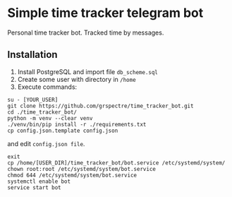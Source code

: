 # Simple time tracker telegram bot

Personal time tracker bot. Tracked time by messages.

## Installation

1. Install PostgreSQL and import file `db_scheme.sql`
2. Create some user with directory in `/home`
3. Execute commands:
```
su - [YOUR_USER]
git clone https://github.com/grspectre/time_tracker_bot.git
cd ./time_tracker_bot/
python -m venv --clear venv
./venv/bin/pip install -r ./requirements.txt
cp config.json.template config.json
```
and edit `config.json file`.
```
exit
cp /home/[USER_DIR]/time_tracker_bot/bot.service /etc/systemd/system/
chown root:root /etc/systemd/system/bot.service
chmod 644 /etc/systemd/system/bot.service
systemctl enable bot
service start bot
```